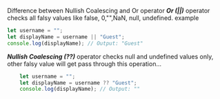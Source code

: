 Difference between Nullish Coalescing and Or operator
***Or (||)*** operator checks all falsy values like false, 0,"",NaN, null, undefined.
example
```javascript
let username = "";
let displayName = username || "Guest";
console.log(displayName); // Output: "Guest"
```
***Nullish Coalescing (??)*** operator checks null and undefined values only, other falsy value will get pass through this operation...
```javascript
    let username = "";
    let displayName = username ?? "Guest";
    console.log(displayName); // Output: ""
```
